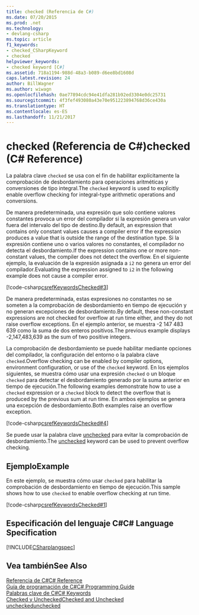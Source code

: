 ```yaml
---
title: checked (Referencia de C#)
ms.date: 07/20/2015
ms.prod: .net
ms.technology:
- devlang-csharp
ms.topic: article
f1_keywords:
- checked_CSharpKeyword
- checked
helpviewer_keywords:
- checked keyword [C#]
ms.assetid: 718a1194-988d-48a3-b089-d6ee8bd1608d
caps.latest.revision: 24
author: BillWagner
ms.author: wiwagn
ms.openlocfilehash: 0ae77894cdc94e41dfa281b92ed3304e0dc25731
ms.sourcegitcommit: 4f3fef493080a43e70e951223894768d36ce430a
ms.translationtype: HT
ms.contentlocale: es-ES
ms.lasthandoff: 11/21/2017
---
```

# <a name="checked-c-reference"></a><span data-ttu-id="9952f-102">checked (Referencia de C#)</span><span class="sxs-lookup"><span data-stu-id="9952f-102">checked (C# Reference)</span></span>
<span data-ttu-id="9952f-103">La palabra clave `checked` se usa con el fin de habilitar explícitamente la comprobación de desbordamiento para operaciones aritméticas y conversiones de tipo integral.</span><span class="sxs-lookup"><span data-stu-id="9952f-103">The `checked` keyword is used to explicitly enable overflow checking for integral-type arithmetic operations and conversions.</span></span>  
  
 <span data-ttu-id="9952f-104">De manera predeterminada, una expresión que solo contiene valores constantes provoca un error del compilador si la expresión genera un valor fuera del intervalo del tipo de destino.</span><span class="sxs-lookup"><span data-stu-id="9952f-104">By default, an expression that contains only constant values causes a compiler error if the expression produces a value that is outside the range of the destination type.</span></span> <span data-ttu-id="9952f-105">Si la expresión contiene uno o varios valores no constantes, el compilador no detecta el desbordamiento.</span><span class="sxs-lookup"><span data-stu-id="9952f-105">If the expression contains one or more non-constant values, the compiler does not detect the overflow.</span></span> <span data-ttu-id="9952f-106">En el siguiente ejemplo, la evaluación de la expresión asignada a `i2` no genera un error del compilador.</span><span class="sxs-lookup"><span data-stu-id="9952f-106">Evaluating the expression assigned to `i2` in the following example does not cause a compiler error.</span></span>  
  
 [!code-csharp[csrefKeywordsChecked#3](../../../csharp/language-reference/keywords/codesnippet/CSharp/checked_1.cs)]  
  
 <span data-ttu-id="9952f-107">De manera predeterminada, estas expresiones no constantes no se someten a la comprobación de desbordamiento en tiempo de ejecución y no generan excepciones de desbordamiento.</span><span class="sxs-lookup"><span data-stu-id="9952f-107">By default, these non-constant expressions are not checked for overflow at run time either, and they do not raise overflow exceptions.</span></span> <span data-ttu-id="9952f-108">En el ejemplo anterior, se muestra -2 147 483 639 como la suma de dos enteros positivos.</span><span class="sxs-lookup"><span data-stu-id="9952f-108">The previous example displays -2,147,483,639 as the sum of two positive integers.</span></span>  
  
 <span data-ttu-id="9952f-109">La comprobación de desbordamiento se puede habilitar mediante opciones del compilador, la configuración del entorno o la palabra clave `checked`.</span><span class="sxs-lookup"><span data-stu-id="9952f-109">Overflow checking can be enabled by compiler options, environment configuration, or use of the `checked` keyword.</span></span> <span data-ttu-id="9952f-110">En los ejemplos siguientes, se muestra cómo usar una expresión `checked` o un bloque `checked` para detectar el desbordamiento generado por la suma anterior en tiempo de ejecución.</span><span class="sxs-lookup"><span data-stu-id="9952f-110">The following examples demonstrate how to use a `checked` expression or a `checked` block to detect the overflow that is produced by the previous sum at run time.</span></span> <span data-ttu-id="9952f-111">En ambos ejemplos se genera una excepción de desbordamiento.</span><span class="sxs-lookup"><span data-stu-id="9952f-111">Both examples raise an overflow exception.</span></span>  
  
 [!code-csharp[csrefKeywordsChecked#4](../../../csharp/language-reference/keywords/codesnippet/CSharp/checked_2.cs)]  
  
 <span data-ttu-id="9952f-112">Se puede usar la palabra clave [unchecked](../../../csharp/language-reference/keywords/unchecked.md) para evitar la comprobación de desbordamiento.</span><span class="sxs-lookup"><span data-stu-id="9952f-112">The [unchecked](../../../csharp/language-reference/keywords/unchecked.md) keyword can be used to prevent overflow checking.</span></span>  
  
## <a name="example"></a><span data-ttu-id="9952f-113">Ejemplo</span><span class="sxs-lookup"><span data-stu-id="9952f-113">Example</span></span>  
 <span data-ttu-id="9952f-114">En este ejemplo, se muestra cómo usar `checked` para habilitar la comprobación de desbordamiento en tiempo de ejecución.</span><span class="sxs-lookup"><span data-stu-id="9952f-114">This sample shows how to use `checked` to enable overflow checking at run time.</span></span>  
  
 [!code-csharp[csrefKeywordsChecked#1](../../../csharp/language-reference/keywords/codesnippet/CSharp/checked_3.cs)]  
  
## <a name="c-language-specification"></a><span data-ttu-id="9952f-115">Especificación del lenguaje C#</span><span class="sxs-lookup"><span data-stu-id="9952f-115">C# Language Specification</span></span>  
 [!INCLUDE[CSharplangspec](~/includes/csharplangspec-md.md)]  
  
## <a name="see-also"></a><span data-ttu-id="9952f-116">Vea también</span><span class="sxs-lookup"><span data-stu-id="9952f-116">See Also</span></span>  
 [<span data-ttu-id="9952f-117">Referencia de C#</span><span class="sxs-lookup"><span data-stu-id="9952f-117">C# Reference</span></span>](../../../csharp/language-reference/index.md)  
 [<span data-ttu-id="9952f-118">Guía de programación de C#</span><span class="sxs-lookup"><span data-stu-id="9952f-118">C# Programming Guide</span></span>](../../../csharp/programming-guide/index.md)  
 [<span data-ttu-id="9952f-119">Palabras clave de C#</span><span class="sxs-lookup"><span data-stu-id="9952f-119">C# Keywords</span></span>](../../../csharp/language-reference/keywords/index.md)  
 [<span data-ttu-id="9952f-120">Checked y Unchecked</span><span class="sxs-lookup"><span data-stu-id="9952f-120">Checked and Unchecked</span></span>](../../../csharp/language-reference/keywords/checked-and-unchecked.md)  
 [<span data-ttu-id="9952f-121">unchecked</span><span class="sxs-lookup"><span data-stu-id="9952f-121">unchecked</span></span>](../../../csharp/language-reference/keywords/unchecked.md)
